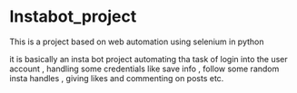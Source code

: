 # Instabot_project
This is a project based on web automation using selenium in python

it is  basically  an insta bot project automating tha task of login into the user account , handling some credentials like save info , follow some random insta handles , giving likes and commenting on posts etc.
